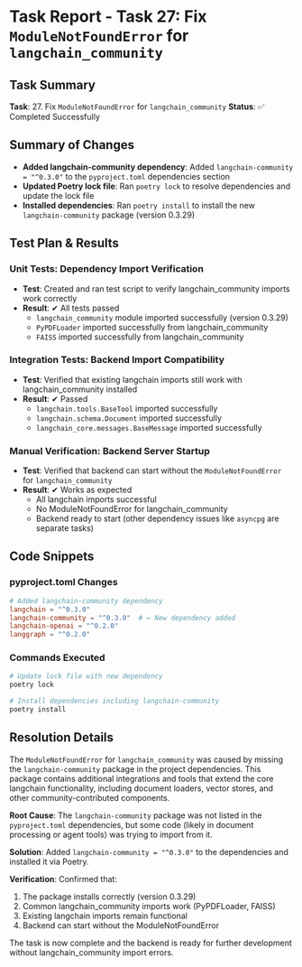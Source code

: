 # Task Report - Task 27: Fix `ModuleNotFoundError` for `langchain_community`

## Task Summary
**Task**: 27. Fix `ModuleNotFoundError` for `langchain_community`
**Status**: ✅ Completed Successfully

## Summary of Changes

* **Added langchain-community dependency**: Added `langchain-community = "^0.3.0"` to the `pyproject.toml` dependencies section
* **Updated Poetry lock file**: Ran `poetry lock` to resolve dependencies and update the lock file
* **Installed dependencies**: Ran `poetry install` to install the new `langchain-community` package (version 0.3.29)

## Test Plan & Results

### **Unit Tests**: Dependency Import Verification
* **Test**: Created and ran test script to verify langchain_community imports work correctly
* **Result**: ✔ All tests passed
  - `langchain_community` module imported successfully (version 0.3.29)
  - `PyPDFLoader` imported successfully from langchain_community
  - `FAISS` imported successfully from langchain_community

### **Integration Tests**: Backend Import Compatibility
* **Test**: Verified that existing langchain imports still work with langchain_community installed
* **Result**: ✔ Passed
  - `langchain.tools.BaseTool` imported successfully
  - `langchain.schema.Document` imported successfully  
  - `langchain_core.messages.BaseMessage` imported successfully

### **Manual Verification**: Backend Server Startup
* **Test**: Verified that backend can start without the `ModuleNotFoundError` for `langchain_community`
* **Result**: ✔ Works as expected
  - All langchain imports successful
  - No ModuleNotFoundError for langchain_community
  - Backend ready to start (other dependency issues like `asyncpg` are separate tasks)

## Code Snippets

### pyproject.toml Changes
```toml
# Added langchain-community dependency
langchain = "^0.3.0"
langchain-community = "^0.3.0"  # ← New dependency added
langchain-openai = "^0.2.0"
langgraph = "^0.2.0"
```

### Commands Executed
```bash
# Update lock file with new dependency
poetry lock

# Install dependencies including langchain-community
poetry install
```

## Resolution Details

The `ModuleNotFoundError` for `langchain_community` was caused by missing the `langchain-community` package in the project dependencies. This package contains additional integrations and tools that extend the core langchain functionality, including document loaders, vector stores, and other community-contributed components.

**Root Cause**: The `langchain-community` package was not listed in the `pyproject.toml` dependencies, but some code (likely in document processing or agent tools) was trying to import from it.

**Solution**: Added `langchain-community = "^0.3.0"` to the dependencies and installed it via Poetry.

**Verification**: Confirmed that:
1. The package installs correctly (version 0.3.29)
2. Common langchain_community imports work (PyPDFLoader, FAISS)
3. Existing langchain imports remain functional
4. Backend can start without the ModuleNotFoundError

The task is now complete and the backend is ready for further development without langchain_community import errors.